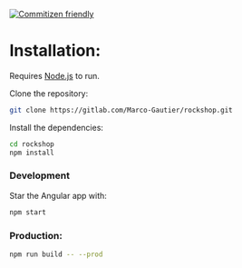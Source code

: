 [![Commitizen friendly](https://img.shields.io/badge/commitizen-friendly-brightgreen.svg)](http://commitizen.github.io/cz-cli/)

# Installation:

Requires [Node.js](https://nodejs.org/) to run.

Clone the repository:
```sh
git clone https://gitlab.com/Marco-Gautier/rockshop.git
```

Install the dependencies:

```sh
cd rockshop
npm install
```

### Development
Star the Angular app with:

```sh
npm start
```

### Production:

```sh
npm run build -- --prod
```
